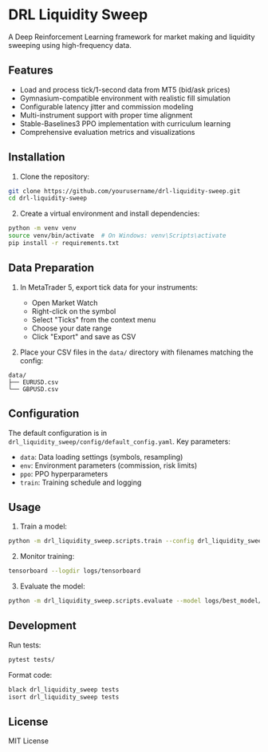 # DRL Liquidity Sweep

A Deep Reinforcement Learning framework for market making and liquidity sweeping using high-frequency data.

## Features

- Load and process tick/1-second data from MT5 (bid/ask prices)
- Gymnasium-compatible environment with realistic fill simulation
- Configurable latency jitter and commission modeling
- Multi-instrument support with proper time alignment
- Stable-Baselines3 PPO implementation with curriculum learning
- Comprehensive evaluation metrics and visualizations

## Installation

1. Clone the repository:
```bash
git clone https://github.com/yourusername/drl-liquidity-sweep.git
cd drl-liquidity-sweep
```

2. Create a virtual environment and install dependencies:
```bash
python -m venv venv
source venv/bin/activate  # On Windows: venv\Scripts\activate
pip install -r requirements.txt
```

## Data Preparation

1. In MetaTrader 5, export tick data for your instruments:
   - Open Market Watch
   - Right-click on the symbol
   - Select "Ticks" from the context menu
   - Choose your date range
   - Click "Export" and save as CSV

2. Place your CSV files in the `data/` directory with filenames matching the config:
```
data/
├── EURUSD.csv
└── GBPUSD.csv
```

## Configuration

The default configuration is in `drl_liquidity_sweep/config/default_config.yaml`. Key parameters:

- `data`: Data loading settings (symbols, resampling)
- `env`: Environment parameters (commission, risk limits)
- `ppo`: PPO hyperparameters
- `train`: Training schedule and logging

## Usage

1. Train a model:
```bash
python -m drl_liquidity_sweep.scripts.train --config drl_liquidity_sweep/config/default_config.yaml
```

2. Monitor training:
```bash
tensorboard --logdir logs/tensorboard
```

3. Evaluate the model:
```bash
python -m drl_liquidity_sweep.scripts.evaluate --model logs/best_model/best_model.zip --config drl_liquidity_sweep/config/default_config.yaml
```

## Development

Run tests:
```bash
pytest tests/
```

Format code:
```bash
black drl_liquidity_sweep tests
isort drl_liquidity_sweep tests
```

## License

MIT License 